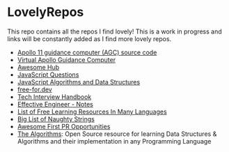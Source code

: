 # LovelyRepos

This repo contains all the repos I find lovely! This is a work in progress and links will be constantly added as I find more lovely repos.


- [Apollo 11 guidance computer (AGC) source code](https://github.com/chrislgarry/Apollo-11)
- [Virtual Apollo Guidance Computer](https://github.com/virtualagc/virtualagc)
- [Awesome Hub](https://github.com/sindresorhus/awesome)
- [JavaScript Questions](https://github.com/lydiahallie/javascript-questions)
- [JavaScript Algorithms and Data Structures](https://github.com/trekhleb/javascript-algorithms)
- [free-for.dev](https://github.com/ripienaar/free-for-dev)
- [Tech Interview Handbook](https://github.com/yangshun/tech-interview-handbook)
- [Effective Engineer - Notes](https://gist.github.com/rondy/af1dee1d28c02e9a225ae55da2674a6f)
- [List of Free Learning Resources In Many Languages](https://github.com/EbookFoundation/free-programming-books)
- [Big List of Naughty Strings](https://github.com/SimonCropp/NaughtyStrings)
- [Awesome First PR Opportunities](https://github.com/MunGell/awesome-for-beginners)
- [The Algorithms](https://github.com/TheAlgorithms): Open Source resource for learning Data Structures & Algorithms and their implementation in any Programming Language
